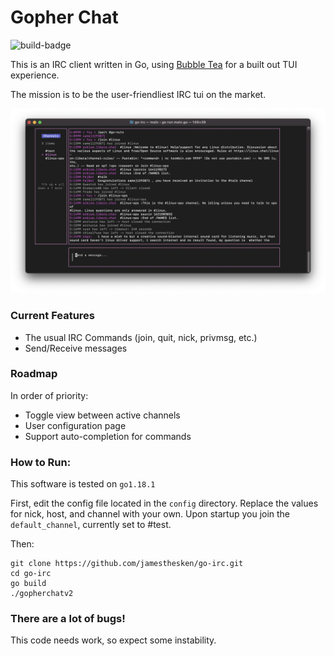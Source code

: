 # Gopher Chat

![build-badge](https://app.travis-ci.com/jamesthesken/go-irc.svg?branch=master)

This is an IRC client written in Go, using [Bubble Tea](https://github.com/charmbracelet/bubbletea) for a built out TUI experience.

The mission is to be the user-friendliest IRC tui on the market.

![screenshot](./assets/ui.png)

### Current Features
* The usual IRC Commands (join, quit, nick, privmsg, etc.)
* Send/Receive messages

### Roadmap
In order of priority:
* Toggle view between active channels
* User configuration page
* Support auto-completion for commands

### How to Run:

This software is tested on `go1.18.1`

First, edit the config file located in the `config` directory. Replace the values for nick, host, and channel with your own. Upon startup you join the `default_channel`, currently set to #test.

Then:

```
git clone https://github.com/jamesthesken/go-irc.git
cd go-irc
go build
./gopherchatv2
```

### There are a lot of bugs!
This code needs work, so expect some instability.

